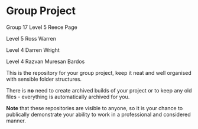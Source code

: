 # Group Project
Group 17
Level 5 Reece Page 

Level 5 Ross Warren



Level 4 Darren Wright

Level 4 Razvan Muresan Bardos


This is the repository for your group project, keep it neat and well organised with sensible folder structures.

There is **no** need to create archived builds of your project or to keep any old files - everything is automatically archived for you.

**Note** that these repositories are visible to anyone, so it is your chance to publically demonstrate your ability to work in a professional and considered manner.
